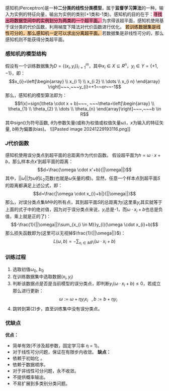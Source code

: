 感知机(Perceptron)是一种**二分类的线性分类模型**，属于**监督学习算法**的一种。输入为实例的特征向量，输出为实例的类别(+1类和-1类)。感知机的目的在于：<mark style="background: #FF5582A6;">寻找出将数据空间中的实例划分为两类的一个超平面。</mark>为求得该超平面，感知机使用基于误分类的代价函数，利用梯度下降法对代价函数进行优化。
<mark style="background: #FFB86CA6;">若训练数据集是线性可分的，那么感知机一定可以求出分离超平面。</mark>若数据集是非线性可分的，那么感知机则不能获得分类超平面。

### 感知机的模型结构
假设有一个训练数据集为$D=\{(x_{i},y_{i})\}^m_{i=1}$，其中$x_{i} \in X \subseteq R^n$，$y_{i} \in Y=\{+1,-1\}$，即：$$x_{i}=\left[\begin{array} \\
x_{i 1} \\
x_{i 2} \\
\dots \\
x_{i n}
\end{array}
\right]~~~,~~~y_{i}=+1~~or~~-1$$那么，感知机的模型算法即为：$$f(x)=sign(\theta \cdot x + b)~~~, ~~~\theta=\left[\begin{array} \\
\theta_{1} \\
\theta_{2} \\
\dots \\
\theta_{n}
\end{array}\right]~~~,~~~b \in R$$其中$sign()$为符号函数, $\theta$为参数矢量(或称为权值或权值矢量$\omega$)，$x$为输入的特征矢量, $b$称为偏置(bias)。
![[Pasted image 20241229193116.png]]

### $J$代价函数
感知机使用误分类点到超平面的总距离作为代价函数。
假设超平面为$h=\omega \cdot x + b$，那么样本点$x'$到超平面的距离：$$d=\frac{\omega \cdot x'+b}{||\omega||}$$其中，$||\omega||$为$\omega$的$L_{2}$范数(也就是$\omega$矢量的模)。显然，任意一个样本点到超平面$S$的距离都满足上述公式，即：$$d=\frac{|\omega \cdot x_{i}+b|}{||\omega||}$$
那么，对误分类点集$M$中的所有点，其到超平面$S$的总距离为(这里乘$y_{i}$其实就等于上面的式子中的绝对值，因为对于误分类点来说，$y_{i}$总是-1，而$\omega \cdot x_{i}+b$也总是负值，乘上就是正的了)：$$-\frac{1}{||\omega||}\sum_{x_{i \in M}}y_{i}(\omega \cdot x_{i}+b)$$那么损失函数即为(这里可以无视掉$\frac{1}{||\omega||}$)：$$L(\omega,b)=-\sum_{x_{i} \in M}y_{i}(\omega \cdot x_{i}+b)$$
### 训练过程
1) 选取初值$\omega_{0},~b_{0}$
2) 在训练数据集中选取数据$(x_{i},y_{i})$
3) 判断该数据点是否是当前模型的误分类点，即判断$y_{i}(\omega \cdot x_{i} + b)\leq 0$，若成立那么进行更新：$$\omega :=\omega + \eta y_{i}x_{i}~~~,b:=b+\eta y_{i}$$
4) 跳转到第(2)步，直至训练集中没有误分类点。

### 优缺点
**优点：**
- 简单有效(不涉及超参数，固定学习率 η = 1)。
- 对于线性可分问题，保证在有限步内收敛。 
**缺点：**
- 依赖于初始化 。
- 依赖于数据顺序。 
- 对于非线性可分问题，永不收敛。 
- 不提供概率输出。 
- 不易扩展到多类别分类问题。

